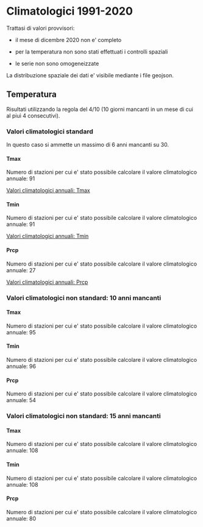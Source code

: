 # Climatologici 1991-2020

Trattasi di valori provvisori:

- il mese di dicembre 2020 non e' completo

- per la temperatura non sono stati effettuati i controlli spaziali

- le serie non sono omogeneizzate

La distribuzione spaziale dei dati e' visibile mediante i file geojson.

## Temperatura

Risultati utilizzando la regola del 4/10 (10 giorni mancanti in un mese di cui al piuì 4 consecutivi).

### Valori climatologici standard 

In questo caso si ammette un massimo di 6 anni mancanti su 30.

#### Tmax

Numero di stazioni per cui e' stato possibile calcolare il valore climatologico annuale: 91

[Valori climatologici annuali: Tmax](./md/annuali/Tmax/tabella.md)

#### Tmin

Numero di stazioni per cui e' stato possibile calcolare il valore climatologico annuale: 91

[Valori climatologici annuali: Tmin](./md/annuali/Tmin/tabella.md)

#### Prcp

Numero di stazioni per cui e' stato possibile calcolare il valore climatologico annuale: 27

[Valori climatologici annuali: Prcp](./md/annuali/Prcp/tabella.md)

### Valori climatologici non standard: 10 anni mancanti

#### Tmax

Numero di stazioni per cui e' stato possibile calcolare il valore climatologico annuale: 95

#### Tmin

Numero di stazioni per cui e' stato possibile calcolare il valore climatologico annuale: 96


#### Prcp

Numero di stazioni per cui e' stato possibile calcolare il valore climatologico annuale: 54

### Valori climatologici non standard: 15 anni mancanti

#### Tmax

Numero di stazioni per cui e' stato possibile calcolare il valore climatologico annuale: 108

#### Tmin

Numero di stazioni per cui e' stato possibile calcolare il valore climatologico annuale: 108


#### Prcp

Numero di stazioni per cui e' stato possibile calcolare il valore climatologico annuale: 80





